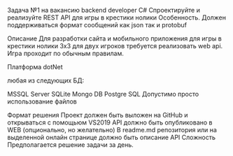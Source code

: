 Задача №1 на вакансию backend developer C#
Спроектируйте и реализуйте REST API для игры в крестики нолики
Особенность. Должен поддерживаться формат сообщений как json так и protobuf

Описание
Для разработки сайта и мобильного приложения для игры в крестики нолики 3x3 для двух игроков требуется реализовать web api. Игра проходит по обычным правилам.

Платформа
dotNet

любая из следующих БД:

MSSQL Server
SQLite
Mongo DB
Postgre SQL
Допустимо просто использование файлов

Формат решения
Проект должен быть выложен на GitHub и открываться с помощьюм VS2019
API должно быть опубликовано в WEB (опционально, но желательно)
В readme.md репозитория или на выделенной онлайн странице должно быть описание API
Сложность
Предполагается решение задачи за день.
